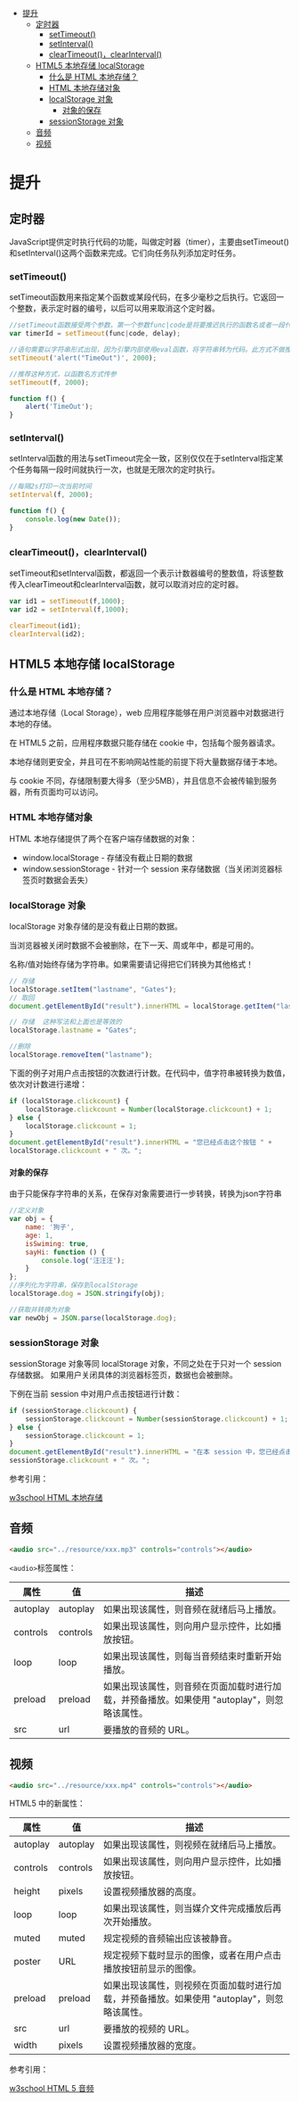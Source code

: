 <!-- TOC -->

- [提升](#提升)
    - [定时器](#定时器)
        - [setTimeout()](#settimeout)
        - [setInterval()](#setinterval)
        - [clearTimeout()，clearInterval()](#cleartimeoutclearinterval)
    - [HTML5 本地存储 localStorage](#html5-本地存储-localstorage)
        - [什么是 HTML 本地存储？](#什么是-html-本地存储)
        - [HTML 本地存储对象](#html-本地存储对象)
        - [localStorage 对象](#localstorage-对象)
            - [对象的保存](#对象的保存)
        - [sessionStorage 对象](#sessionstorage-对象)
    - [音频](#音频)
    - [视频](#视频)

<!-- /TOC -->
<a id="markdown-提升" name="提升"></a>
# 提升
<a id="markdown-定时器" name="定时器"></a>
## 定时器
JavaScript提供定时执行代码的功能，叫做定时器（timer），主要由setTimeout()和setInterval()这两个函数来完成。它们向任务队列添加定时任务。

<a id="markdown-settimeout" name="settimeout"></a>
### setTimeout()
setTimeout函数用来指定某个函数或某段代码，在多少毫秒之后执行。它返回一个整数，表示定时器的编号，以后可以用来取消这个定时器。

```js
//setTimeout函数接受两个参数，第一个参数func|code是将要推迟执行的函数名或者一段代码，第二个参数delay是推迟执行的毫秒数。
var timerId = setTimeout(func|code, delay);
```

```js
//语句需要以字符串形式出现，因为引擎内部使用eval函数，将字符串转为代码。此方式不做推荐
setTimeout('alert("TimeOut")', 2000);

//推荐这种方式，以函数名方式传参
setTimeout(f, 2000);

function f() {
    alert('TimeOut');
}
```

<a id="markdown-setinterval" name="setinterval"></a>
### setInterval()
setInterval函数的用法与setTimeout完全一致，区别仅仅在于setInterval指定某个任务每隔一段时间就执行一次，也就是无限次的定时执行。
```js
//每隔2s打印一次当前时间
setInterval(f, 2000);

function f() {
    console.log(new Date());
}
```

<a id="markdown-cleartimeoutclearinterval" name="cleartimeoutclearinterval"></a>
### clearTimeout()，clearInterval()
setTimeout和setInterval函数，都返回一个表示计数器编号的整数值，将该整数传入clearTimeout和clearInterval函数，就可以取消对应的定时器。

```js
var id1 = setTimeout(f,1000);
var id2 = setInterval(f,1000);

clearTimeout(id1);
clearInterval(id2);
```

<a id="markdown-html5-本地存储-localstorage" name="html5-本地存储-localstorage"></a>
## HTML5 本地存储 localStorage
<a id="markdown-什么是-html-本地存储" name="什么是-html-本地存储"></a>
### 什么是 HTML 本地存储？
通过本地存储（Local Storage），web 应用程序能够在用户浏览器中对数据进行本地的存储。

在 HTML5 之前，应用程序数据只能存储在 cookie 中，包括每个服务器请求。

本地存储则更安全，并且可在不影响网站性能的前提下将大量数据存储于本地。

与 cookie 不同，存储限制要大得多（至少5MB），并且信息不会被传输到服务器，所有页面均可以访问。

<a id="markdown-html-本地存储对象" name="html-本地存储对象"></a>
### HTML 本地存储对象
HTML 本地存储提供了两个在客户端存储数据的对象：
* window.localStorage - 存储没有截止日期的数据
* window.sessionStorage - 针对一个 session 来存储数据（当关闭浏览器标签页时数据会丢失）

<a id="markdown-localstorage-对象" name="localstorage-对象"></a>
### localStorage 对象
localStorage 对象存储的是没有截止日期的数据。

当浏览器被关闭时数据不会被删除，在下一天、周或年中，都是可用的。

名称/值对始终存储为字符串。如果需要请记得把它们转换为其他格式！

```js
// 存储
localStorage.setItem("lastname", "Gates");
// 取回
document.getElementById("result").innerHTML = localStorage.getItem("lastname");

// 存储  这种写法和上面也是等效的
localStorage.lastname = "Gates";

//删除
localStorage.removeItem("lastname");
```

下面的例子对用户点击按钮的次数进行计数。在代码中，值字符串被转换为数值，依次对计数进行递增：
```js
if (localStorage.clickcount) {
    localStorage.clickcount = Number(localStorage.clickcount) + 1;
} else {
    localStorage.clickcount = 1;
}
document.getElementById("result").innerHTML = "您已经点击这个按钮 " +
localStorage.clickcount + " 次。";
```

<a id="markdown-对象的保存" name="对象的保存"></a>
#### 对象的保存
由于只能保存字符串的关系，在保存对象需要进行一步转换，转换为json字符串
```js
//定义对象
var obj = {
    name: '狗子',
    age: 1,
    isSwiming: true,
    sayHi: function () {
        console.log('汪汪汪');
    }
};
//序列化为字符串，保存到localStorage
localStorage.dog = JSON.stringify(obj);

//获取并转换为对象
var newObj = JSON.parse(localStorage.dog);
```

<a id="markdown-sessionstorage-对象" name="sessionstorage-对象"></a>
### sessionStorage 对象
sessionStorage 对象等同 localStorage 对象，不同之处在于只对一个 session 存储数据。
如果用户关闭具体的浏览器标签页，数据也会被删除。

下例在当前 session 中对用户点击按钮进行计数：
```js
if (sessionStorage.clickcount) {
    sessionStorage.clickcount = Number(sessionStorage.clickcount) + 1;
} else {
    sessionStorage.clickcount = 1;
}
document.getElementById("result").innerHTML = "在本 session 中，您已经点击这个按钮 " +
sessionStorage.clickcount + " 次。";
```

参考引用：

[w3school HTML 本地存储](http://www.w3school.com.cn/html/html5_webstorage.asp)

<a id="markdown-音频" name="音频"></a>
## 音频

```html
<audio src="../resource/xxx.mp3" controls="controls"></audio>
```

`<audio>`标签属性：

属性 | 值 | 描述
---|---|---
autoplay | autoplay | 如果出现该属性，则音频在就绪后马上播放。
controls | controls | 如果出现该属性，则向用户显示控件，比如播放按钮。
loop | loop | 如果出现该属性，则每当音频结束时重新开始播放。
preload | preload | 如果出现该属性，则音频在页面加载时进行加载，并预备播放。如果使用 "autoplay"，则忽略该属性。
src | url | 要播放的音频的 URL。

<a id="markdown-视频" name="视频"></a>
## 视频

```html
<audio src="../resource/xxx.mp4" controls="controls"></audio>
```

HTML5 中的新属性：

属性 | 值 | 描述
---|---|---
autoplay | autoplay | 如果出现该属性，则视频在就绪后马上播放。
controls | controls | 如果出现该属性，则向用户显示控件，比如播放按钮。
height | pixels | 设置视频播放器的高度。
loop | loop | 如果出现该属性，则当媒介文件完成播放后再次开始播放。
muted | muted | 规定视频的音频输出应该被静音。
poster | URL | 规定视频下载时显示的图像，或者在用户点击播放按钮前显示的图像。
preload | preload |  如果出现该属性，则视频在页面加载时进行加载，并预备播放。如果使用 "autoplay"，则忽略该属性。
src | url | 要播放的视频的 URL。
width | pixels | 设置视频播放器的宽度。



参考引用：

[w3school HTML 5 音频](http://www.w3school.com.cn/html5/html_5_audio.asp)